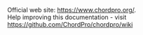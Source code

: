 Official web site: <https://www.chordpro.org/>.  
Help improving this documentation - visit <https://github.com/ChordPro/chordpro/wiki>
